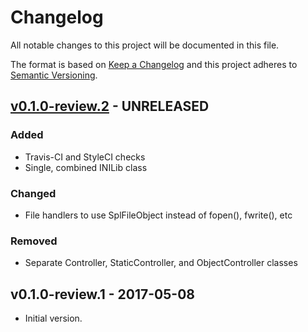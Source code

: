 # Changelog

All notable changes to this project will be documented in this file.

The format is based on [Keep a Changelog](http://keepachangelog.com/) and this project adheres to [Semantic Versioning](http://semver.org/).


## [v0.1.0-review.2](https://github.com/SierraKomodo/INIController/compare/v0.1.0-review.1...review-2) - UNRELEASED
### Added
 - Travis-CI and StyleCI checks
 - Single, combined INILib class

### Changed
 - File handlers to use SplFileObject instead of fopen(), fwrite(), etc

### Removed
 - Separate Controller, StaticController, and ObjectController classes


## v0.1.0-review.1 - 2017-05-08
 - Initial version.
